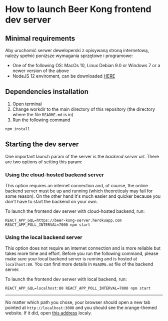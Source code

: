 # How to launch Beer Kong frontend dev server

## Minimal requirements

Aby uruchomić serwer deweloperski z opisywaną stroną internetową, należy spełnić poniższe wymagania sprzętowe i programowe:

- One of the following OS: MacOs 10, Linux Debian 9.0 or Windows 7 or a newer version of the above
- NodeJS 12 enviroment, can be downloaded [HERE](https://nodejs.org/en/download/)

## Dependencies installation

1. Open terminal
2. Change workdir to the main directory of this repository (the directory where the file `README.md` is in)
3. Run the following command

```shell=bash
npm install
```

## Starting the dev server

One important launch param of the server is the _backend server url_. There are two options of setting this param:

### Using the cloud-hosted backend server

This option requires an internet connection and, of course, the online backend server must be up and running (which theoreticaly may fail for some reason). On the other hand it's much easier and quicker because you don't have to start the backend on your own.

To launch the frontend dev serwer with cloud-hosted backend, run:

```shell=bash
REACT_APP_GQL=https://beer-kong-server.herokuapp.com REACT_APP_POLL_INTERVAL=7000 npm start
```

### Using the local backend server

This option does not require an internet connection and is more reliable but takes more time and effort.
Before you run the following command, please make sure your local backend server is running and is hosted at `localhost:80`. You can find more details in `README.md` file of the backend server.

To launch the frontend dev serwer with local backend, run:

```shell=bash
REACT_APP_GQL=localhost:80 REACT_APP_POLL_INTERVAL=7000 npm start
```

---

No matter which path you chose, your browser should open a new tab pointed at `http://localhost:3000` and you should see the orange-themed website. If it did, open [this address](http://localhost:3000) localy.
